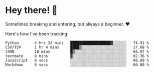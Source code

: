 # Hey there! 👋
Sometimes breaking and entering, but always a beginner. ❤️

Here's how I've been tracking:
<!--START_SECTION:waka-->

```text
Python       4 hrs 32 mins   ██████████████████▓░░░░░░   74.91 %
CSV/TSV      1 hr 4 mins     ████▒░░░░░░░░░░░░░░░░░░░░   17.68 %
JSON         18 mins         █▒░░░░░░░░░░░░░░░░░░░░░░░   04.97 %
textmate     8 mins          ▓░░░░░░░░░░░░░░░░░░░░░░░░   02.36 %
JavaScript   0 secs          ░░░░░░░░░░░░░░░░░░░░░░░░░   00.09 %
Markdown     0 secs          ░░░░░░░░░░░░░░░░░░░░░░░░░   00.00 %
```

<!--END_SECTION:waka-->
